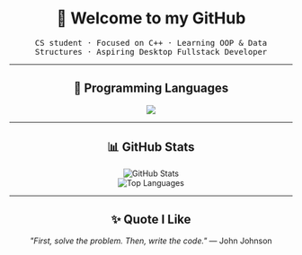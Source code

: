 <!--
**BettaharKheira/BettaharKheira** is a ✨ _special_ ✨ repository because its `README.md` appears on your GitHub profile.
-->

<h1 align="center">👋 Welcome to my GitHub</h1>

<p align="center">
  <samp>CS student · Focused on C++ · Learning OOP & Data Structures · Aspiring Desktop Fullstack Developer</samp>
</p>

<hr>

<h2 align="center"> 🔧 Programming Languages</h2>
<p align="center">
  <img src="https://img.shields.io/badge/c++-%2300599C.svg?&style=for-the-badge&logo=cplusplus&logoColor=white" />
</p>

<hr>

<h2 align="center">📊 GitHub Stats</h2>
<p align="center">
  <img src="https://github-readme-stats.vercel.app/api?username=BettaharKheira&show_icons=true&theme=radical" alt="GitHub Stats" /><br>
  <img src="https://github-readme-stats.vercel.app/api/top-langs/?username=BettaharKheira&layout=compact&theme=radical" alt="Top Languages" />
</p>

<hr>




<h2 align="center">✨ Quote I Like</h2>
<p align="center">
  <i>"First, solve the problem. Then, write the code."</i> — John Johnson
</p>
